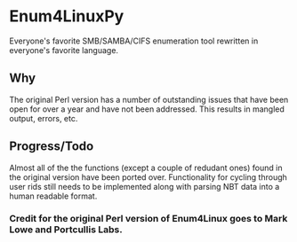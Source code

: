 # Enum4LinuxPy
Everyone's favorite SMB/SAMBA/CIFS enumeration tool rewritten in everyone's favorite language.

## Why
The original Perl version has a number of outstanding issues that have been open for over a year and have not been addressed. This results in mangled output, errors, etc.

## Progress/Todo
Almost all of the the functions (except a couple of redudant ones) found in the original version have been ported over. Functionality for cycling through user rids still needs to be implemented along with parsing NBT data into a human readable format.

### **Credit for the original Perl version of Enum4Linux goes to Mark Lowe and Portcullis Labs.**
